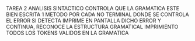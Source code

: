 TAREA 2 ANALISIS SINTACTICO CONTROLA QUE LA GRAMATICA ESTE BIEN ESCRITA 1 METODO POR CADA NO TERMINAL DONDE SE CONTROLA EL ERROR SI DETECTA IMPRIME EN PANTALLA DICHO ERROR Y CONTINUA, RECONOCE LA ESTRUCTURA GRAMATICAL IMPRIMIENTO TODOS LOS TOKENS VALIDOS EN LA GRAMATICA
